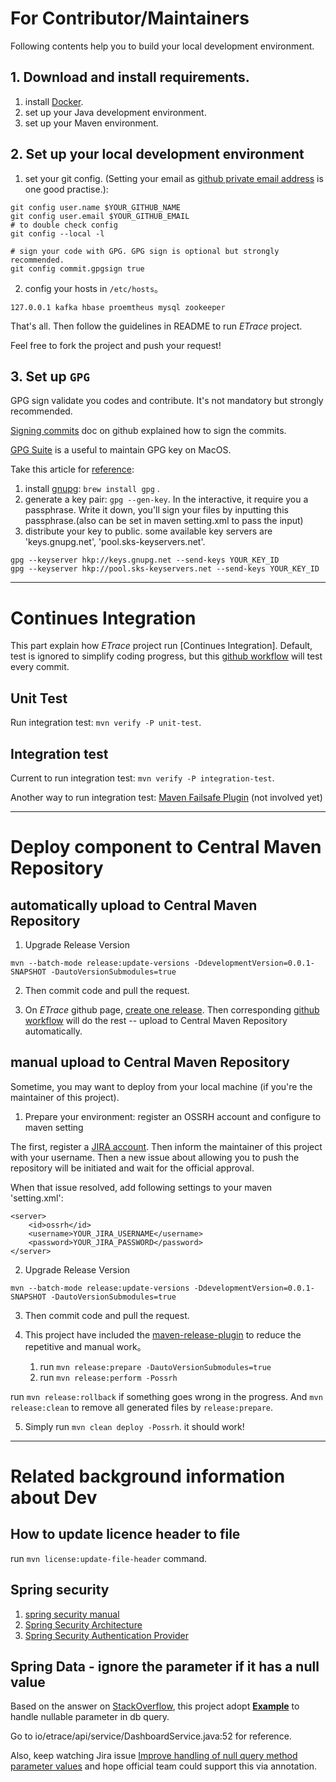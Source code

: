 # For Contributor/Maintainers 

Following contents help you to build your local development environment.

## 1. Download and install requirements.

1. install [Docker](https://www.docker.com/products/docker-desktop).
2. set up your Java development environment.
3. set up your Maven environment.

## 2. Set up your local development environment

1. set your git config. (Setting your email as [github private email address](https://github.com/settings/emails) is one good practise.):

```
git config user.name $YOUR_GITHUB_NAME
git config user.email $YOUR_GITHUB_EMAIL
# to double check config
git config --local -l

# sign your code with GPG. GPG sign is optional but strongly recommended. 
git config commit.gpgsign true
```

2. config your hosts in `/etc/hosts`。

```
127.0.0.1 kafka hbase proemtheus mysql zookeeper
```

That's all. Then follow the guidelines in README to run _ETrace_ project.

Feel free to fork the project and push your request!

## 3. Set up `GPG`
GPG sign validate you codes and contribute. It's not mandatory but strongly recommended.

[Signing commits](https://docs.github.com/en/free-pro-team@latest/github/authenticating-to-github/signing-commits) doc on github explained how to sign the commits.

[GPG Suite](https://gpgtools.org/) is a useful to maintain GPG key on MacOS.

Take this article for [reference](https://central.sonatype.org/pages/working-with-pgp-signatures.html#distributing-your-public-key):

1. install [gnupg](https://formulae.brew.sh/formula/gnupg): `brew install gpg` .
2. generate a key pair: `gpg --gen-key`. In the interactive, it require you a passphrase. Write it down, you'll sign
 your files by inputting this passphrase.(also can be set in maven setting.xml to pass the input)
3. distribute your key to public. some available key servers are 'keys.gnupg.net', 'pool.sks-keyservers.net'.

```
gpg --keyserver hkp://keys.gnupg.net --send-keys YOUR_KEY_ID
gpg --keyserver hkp://pool.sks-keyservers.net --send-keys YOUR_KEY_ID
```

---

# Continues Integration

This part explain how _ETrace_ project run [Continues Integration].
Default, test is ignored to simplify coding progress, 
but this [github workflow](https://github.com/etrace-io/etrace/blob/master/.github/workflows/maven-test.yml) will test every commit.

## Unit Test
Run integration test: `mvn verify -P unit-test`.

## Integration test

Current to run integration test: `mvn verify -P integration-test`.

Another way to run integration test: [Maven Failsafe Plugin](http://maven.apache.org/surefire/maven-failsafe-plugin/usage.html) (not involved yet)

---
# Deploy component to Central Maven Repository

## automatically upload to Central Maven Repository

1. Upgrade Release Version

```
mvn --batch-mode release:update-versions -DdevelopmentVersion=0.0.1-SNAPSHOT -DautoVersionSubmodules=true
```

2. Then commit code and pull the request.

3. On _ETrace_ github page, [create one release](https://github.com/etrace-io/etrace/releases/new). 
Then corresponding [github workflow](https://github.com/etrace-io/etrace/blob/master/.github/workflows/maven-deploy.yml)
will do the rest -- upload to Central Maven Repository automatically.

## manual upload to Central Maven Repository
Sometime, you may want to deploy from your local machine (if you're the maintainer of this project).

1. Prepare your environment: register an OSSRH account and configure to maven setting

The first, register a [JIRA account](https://issues.sonatype.org/secure/Signup!default.jspa). 
Then inform the maintainer of this project with your username. Then a new issue about allowing you to 
push the repository will be initiated and wait for the official approval.

When that issue resolved, add following settings to your maven 'setting.xml':

```
<server>
    <id>ossrh</id>
    <username>YOUR_JIRA_USERNAME</username>
    <password>YOUR_JIRA_PASSWORD</password>
</server>
```
2. Upgrade Release Version
```
mvn --batch-mode release:update-versions -DdevelopmentVersion=0.0.1-SNAPSHOT -DautoVersionSubmodules=true
```
3. Then commit code and pull the request. 

4. This project have included the [maven-release-plugin](https://maven.apache.org/maven-release/maven-release-plugin/index.html) to reduce the repetitive and manual work。
   
   1. run `mvn release:prepare -DautoVersionSubmodules=true`
   2. run `mvn release:perform -Possrh`
   
run `mvn release:rollback` if something goes wrong in the progress. And `mvn release:clean` to remove all generated files by `release:prepare`.

5. Simply run `mvn clean deploy -Possrh`. it should work!

---
# Related background information about Dev

## How to update licence header to file
run `mvn license:update-file-header` command.

## Spring security

1. [spring security manual](https://docs.spring.io/spring-security/site/docs/5.1.10.RELEASE/reference/htmlsingle)
2. [Spring Security Architecture](https://spring.io/guides/topicals/spring-security-architecture)
3. [Spring Security Authentication Provider](https://www.baeldung.com/spring-security-authentication-provider)

## Spring Data - ignore the parameter if it has a null value

Based on the answer on [StackOverflow](https://stackoverflow.com/questions/43780226/spring-data-ignore-parameter-if-it-has-a-null-value/43781418), 
this project adopt **[Example](https://docs.spring.io/spring-data/jpa/docs/current/reference/html/#query-by-example.introduction)** to handle nullable parameter in db query.

Go to io/etrace/api/service/DashboardService.java:52 for reference.

Also, keep watching Jira issue [Improve handling of null query method parameter values](https://jira.spring.io/browse/DATAJPA-209) and hope official team could support this via annotation. 
